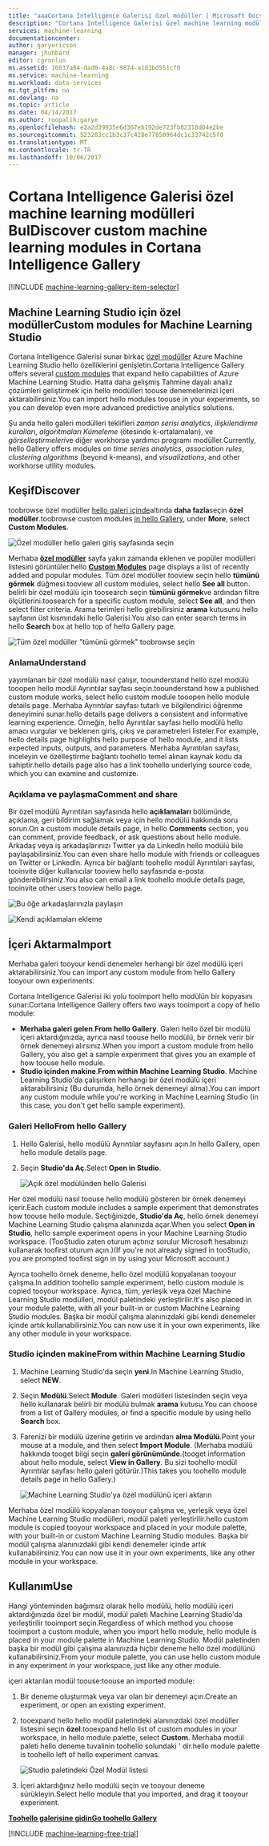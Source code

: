 ```yaml
---
title: "aaaCortana Intelligence Galerisi özel modüller | Microsoft Docs"
description: "Cortana Intelligence Galerisi özel machine learning modülleri bulur."
services: machine-learning
documentationcenter: 
author: garyericson
manager: jhubbard
editor: cgronlun
ms.assetid: 16037a84-dad0-4a8c-9874-a1d3bd551cf0
ms.service: machine-learning
ms.workload: data-services
ms.tgt_pltfrm: na
ms.devlang: na
ms.topic: article
ms.date: 04/14/2017
ms.author: roopalik;garye
ms.openlocfilehash: e2a2d39935e6d367eb192de723fb82318d04e2be
ms.sourcegitcommit: 523283cc1b3c37c428e77850964dc1c33742c5f0
ms.translationtype: MT
ms.contentlocale: tr-TR
ms.lasthandoff: 10/06/2017
---
```

# <a name="discover-custom-machine-learning-modules-in-cortana-intelligence-gallery"></a><span data-ttu-id="7510b-103">Cortana Intelligence Galerisi özel machine learning modülleri Bul</span><span class="sxs-lookup"><span data-stu-id="7510b-103">Discover custom machine learning modules in Cortana Intelligence Gallery</span></span>
[!INCLUDE [machine-learning-gallery-item-selector](../../includes/machine-learning-gallery-item-selector.md)]

## <a name="custom-modules-for-machine-learning-studio"></a><span data-ttu-id="7510b-104">Machine Learning Studio için özel modüller</span><span class="sxs-lookup"><span data-stu-id="7510b-104">Custom modules for Machine Learning Studio</span></span>
<span data-ttu-id="7510b-105">Cortana Intelligence Galerisi sunar birkaç [özel modüller](https://gallery.cortanaintelligence.com/customModules) Azure Machine Learning Studio hello özelliklerini genişletin.</span><span class="sxs-lookup"><span data-stu-id="7510b-105">Cortana Intelligence Gallery offers several [custom modules](https://gallery.cortanaintelligence.com/customModules) that expand hello capabilities of Azure Machine Learning Studio.</span></span> <span data-ttu-id="7510b-106">Hatta daha gelişmiş Tahmine dayalı analiz çözümleri geliştirmek için hello modülleri toouse denemelerinizi içeri aktarabilirsiniz.</span><span class="sxs-lookup"><span data-stu-id="7510b-106">You can import hello modules toouse in your experiments, so you can develop even more advanced predictive analytics solutions.</span></span>

<span data-ttu-id="7510b-107">Şu anda hello galeri modülleri teklifleri *zaman serisi analytics*, *ilişkilendirme kuralları*, *algoritmaları Kümeleme* (ötesinde k-ortalamaları), ve  *görselleştirmeleri*ve diğer workhorse yardımcı programı modüller.</span><span class="sxs-lookup"><span data-stu-id="7510b-107">Currently, hello Gallery offers modules on *time series analytics*, *association rules*, *clustering algorithms* (beyond k-means), and *visualizations*, and other workhorse utility modules.</span></span>


## <a name="discover"></a><span data-ttu-id="7510b-108">Keşif</span><span class="sxs-lookup"><span data-stu-id="7510b-108">Discover</span></span>
<span data-ttu-id="7510b-109">toobrowse özel modüller [hello galeri içinde](http://gallery.cortanaintelligence.com)altında **daha fazla**seçin **özel modüller**.</span><span class="sxs-lookup"><span data-stu-id="7510b-109">toobrowse custom modules [in hello Gallery](http://gallery.cortanaintelligence.com), under **More**, select **Custom Modules**.</span></span>

![Özel modüller hello galeri giriş sayfasında seçin](media/machine-learning-gallery-custom-modules/select-custom-modules-in-gallery.png)

<span data-ttu-id="7510b-111">Merhaba  **[özel modüller](https://gallery.cortanaintelligence.com/customModules)**  sayfa yakın zamanda eklenen ve popüler modülleri listesini görüntüler.</span><span class="sxs-lookup"><span data-stu-id="7510b-111">hello **[Custom Modules](https://gallery.cortanaintelligence.com/customModules)** page displays a list of recently added and popular modules.</span></span> <span data-ttu-id="7510b-112">Tüm özel modüller tooview seçin hello **tümünü görmek** düğmesi.</span><span class="sxs-lookup"><span data-stu-id="7510b-112">tooview all custom modules, select hello **See all** button.</span></span> <span data-ttu-id="7510b-113">belirli bir özel modülü için toosearch seçin **tümünü görmek**ve ardından filtre ölçütlerini.</span><span class="sxs-lookup"><span data-stu-id="7510b-113">toosearch for a specific custom module, select **See all**, and then select filter criteria.</span></span> <span data-ttu-id="7510b-114">Arama terimleri hello girebilirsiniz **arama** kutusunu hello sayfanın üst kısmındaki hello Galerisi.</span><span class="sxs-lookup"><span data-stu-id="7510b-114">You also can enter search terms in hello **Search** box at hello top of hello Gallery page.</span></span>

![Tüm özel modüller "tümünü görmek" toobrowse seçin](media/machine-learning-gallery-custom-modules/click-see-all-for-all-custom-modules.png)

### <a name="understand"></a><span data-ttu-id="7510b-116">Anlama</span><span class="sxs-lookup"><span data-stu-id="7510b-116">Understand</span></span>

<span data-ttu-id="7510b-117">yayımlanan bir özel modülü nasıl çalışır, toounderstand hello özel modülü tooopen hello modül Ayrıntılar sayfası seçin.</span><span class="sxs-lookup"><span data-stu-id="7510b-117">toounderstand how a published custom module works, select hello custom module tooopen hello module details page.</span></span> <span data-ttu-id="7510b-118">Merhaba Ayrıntılar sayfası tutarlı ve bilgilendirici öğrenme deneyimini sunar.</span><span class="sxs-lookup"><span data-stu-id="7510b-118">hello details page delivers a consistent and informative learning experience.</span></span> <span data-ttu-id="7510b-119">Örneğin, hello Ayrıntılar sayfası hello modülü hello amacı vurgular ve beklenen giriş, çıkış ve parametreleri listeler.</span><span class="sxs-lookup"><span data-stu-id="7510b-119">For example, hello details page highlights hello purpose of hello module, and it lists expected inputs, outputs, and parameters.</span></span> <span data-ttu-id="7510b-120">Merhaba Ayrıntıları sayfası, inceleyin ve özelleştirme bağlantı toohello temel alınan kaynak kodu da sahiptir.</span><span class="sxs-lookup"><span data-stu-id="7510b-120">hello details page also has a link toohello underlying source code, which you can examine and customize.</span></span>

### <a name="comment-and-share"></a><span data-ttu-id="7510b-121">Açıklama ve paylaşma</span><span class="sxs-lookup"><span data-stu-id="7510b-121">Comment and share</span></span>
<span data-ttu-id="7510b-122">Bir özel modülü Ayrıntıları sayfasında hello **açıklamaları** bölümünde, açıklama, geri bildirim sağlamak veya için hello modülü hakkında soru sorun.</span><span class="sxs-lookup"><span data-stu-id="7510b-122">On a custom module details page, in hello **Comments** section, you can comment, provide feedback, or ask questions about hello module.</span></span> <span data-ttu-id="7510b-123">Arkadaş veya iş arkadaşlarınızı Twitter ya da LinkedIn hello modülü bile paylaşabilirsiniz.</span><span class="sxs-lookup"><span data-stu-id="7510b-123">You can even share hello module with friends or colleagues on Twitter or LinkedIn.</span></span> <span data-ttu-id="7510b-124">Ayrıca bir bağlantı toohello modül Ayrıntıları sayfası, tooinvite diğer kullanıcılar tooview hello sayfasında e-posta gönderebilirsiniz.</span><span class="sxs-lookup"><span data-stu-id="7510b-124">You also can email a link toohello module details page, tooinvite other users tooview hello page.</span></span>

![Bu öğe arkadaşlarınızla paylaşın](media/machine-learning-gallery-how-to-use-contribute-publish/share-links.png)

![Kendi açıklamaları ekleme](media/machine-learning-gallery-how-to-use-contribute-publish/comments.png)

## <a name="import"></a><span data-ttu-id="7510b-127">İçeri Aktarma</span><span class="sxs-lookup"><span data-stu-id="7510b-127">Import</span></span>
<span data-ttu-id="7510b-128">Merhaba galeri tooyour kendi denemeler herhangi bir özel modülü içeri aktarabilirsiniz.</span><span class="sxs-lookup"><span data-stu-id="7510b-128">You can import any custom module from hello Gallery tooyour own experiments.</span></span>

<span data-ttu-id="7510b-129">Cortana Intelligence Galerisi iki yolu tooimport hello modülün bir kopyasını sunar:</span><span class="sxs-lookup"><span data-stu-id="7510b-129">Cortana Intelligence Gallery offers two ways tooimport a copy of hello module:</span></span>

* <span data-ttu-id="7510b-130">**Merhaba galeri gelen**.</span><span class="sxs-lookup"><span data-stu-id="7510b-130">**From hello Gallery**.</span></span> <span data-ttu-id="7510b-131">Galeri hello özel bir modülü içeri aktardığınızda, ayrıca nasıl toouse hello modülü, bir örnek verir bir örnek denemeyi alırsınız.</span><span class="sxs-lookup"><span data-stu-id="7510b-131">When you import a custom module from hello Gallery, you also get a sample experiment that gives you an example of how toouse hello module.</span></span>
* <span data-ttu-id="7510b-132">**Studio içinden makine**.</span><span class="sxs-lookup"><span data-stu-id="7510b-132">**From within Machine Learning Studio**.</span></span> <span data-ttu-id="7510b-133">Machine Learning Studio'da çalışırken herhangi bir özel modülü içeri aktarabilirsiniz (Bu durumda, hello örnek denemeyi alma).</span><span class="sxs-lookup"><span data-stu-id="7510b-133">You can import any custom module while you're working in Machine Learning Studio (in this case, you don't get hello sample experiment).</span></span>

### <a name="from-hello-gallery"></a><span data-ttu-id="7510b-134">Galeri Hello</span><span class="sxs-lookup"><span data-stu-id="7510b-134">From hello Gallery</span></span>

1. <span data-ttu-id="7510b-135">Hello Galerisi, hello modülü Ayrıntılar sayfasını açın.</span><span class="sxs-lookup"><span data-stu-id="7510b-135">In hello Gallery, open hello module details page.</span></span> 
2. <span data-ttu-id="7510b-136">Seçin **Studio'da Aç**.</span><span class="sxs-lookup"><span data-stu-id="7510b-136">Select **Open in Studio**.</span></span>
   
    ![Açık özel modülünden hello Galerisi](media/machine-learning-gallery-custom-modules/open-custom-module-from-gallery.png)
   
<span data-ttu-id="7510b-138">Her özel modülü nasıl toouse hello modülü gösteren bir örnek denemeyi içerir.</span><span class="sxs-lookup"><span data-stu-id="7510b-138">Each custom module includes a sample experiment that demonstrates how toouse hello module.</span></span> <span data-ttu-id="7510b-139">Seçtiğinizde, **Studio'da Aç**, hello örnek denemeyi Machine Learning Studio çalışma alanınızda açar.</span><span class="sxs-lookup"><span data-stu-id="7510b-139">When you select **Open in Studio**, hello sample experiment opens in your Machine Learning Studio workspace.</span></span> <span data-ttu-id="7510b-140">(TooStudio zaten oturum açtınız sorulur Microsoft hesabınızı kullanarak toofirst oturum açın.)</span><span class="sxs-lookup"><span data-stu-id="7510b-140">(If you're not already signed in tooStudio, you are prompted toofirst sign in by using your Microsoft account.)</span></span>

<span data-ttu-id="7510b-141">Ayrıca toohello örnek deneme, hello özel modülü kopyalanan tooyour çalışma.</span><span class="sxs-lookup"><span data-stu-id="7510b-141">In addition toohello sample experiment, hello custom module is copied tooyour workspace.</span></span> <span data-ttu-id="7510b-142">Ayrıca, tüm, yerleşik veya özel Machine Learning Studio modülleri, modül paletindeki yerleştirilir.</span><span class="sxs-lookup"><span data-stu-id="7510b-142">It's also placed in your module palette, with all your built-in or custom Machine Learning Studio modules.</span></span> <span data-ttu-id="7510b-143">Başka bir modül çalışma alanınızdaki gibi kendi denemeler içinde artık kullanabilirsiniz.</span><span class="sxs-lookup"><span data-stu-id="7510b-143">You can now use it in your own experiments, like any other module in your workspace.</span></span>

### <a name="from-within-machine-learning-studio"></a><span data-ttu-id="7510b-144">Studio içinden makine</span><span class="sxs-lookup"><span data-stu-id="7510b-144">From within Machine Learning Studio</span></span>

1. <span data-ttu-id="7510b-145">Machine Learning Studio'da seçin **yeni**.</span><span class="sxs-lookup"><span data-stu-id="7510b-145">In Machine Learning Studio, select **NEW**.</span></span>
2. <span data-ttu-id="7510b-146">Seçin **Modülü**.</span><span class="sxs-lookup"><span data-stu-id="7510b-146">Select **Module**.</span></span> <span data-ttu-id="7510b-147">Galeri modülleri listesinden seçin veya hello kullanarak belirli bir modülü bulmak **arama** kutusu.</span><span class="sxs-lookup"><span data-stu-id="7510b-147">You can choose from a list of Gallery modules, or find a specific module by using hello **Search** box.</span></span>
3. <span data-ttu-id="7510b-148">Farenizi bir modülü üzerine getirin ve ardından **alma Modülü**.</span><span class="sxs-lookup"><span data-stu-id="7510b-148">Point your mouse at a module, and then select **Import Module**.</span></span> <span data-ttu-id="7510b-149">(Merhaba modülü hakkında tooget bilgi seçin **galeri görünümünde**.</span><span class="sxs-lookup"><span data-stu-id="7510b-149">(tooget information about hello module, select **View in Gallery**.</span></span> <span data-ttu-id="7510b-150">Bu sizi toohello modül Ayrıntılar sayfası hello galeri götürür.)</span><span class="sxs-lookup"><span data-stu-id="7510b-150">This takes you toohello module details page in hello Gallery.)</span></span>
   
    ![Machine Learning Studio'ya özel modülünü içeri aktarın](media/machine-learning-gallery-custom-modules/add-custom-module-in-studio.png)

<span data-ttu-id="7510b-152">Merhaba özel modülü kopyalanan tooyour çalışma ve, yerleşik veya özel Machine Learning Studio modülleri, modül paleti yerleştirilir.</span><span class="sxs-lookup"><span data-stu-id="7510b-152">hello custom module is copied tooyour workspace and placed in your module palette, with your built-in or custom Machine Learning Studio modules.</span></span> <span data-ttu-id="7510b-153">Başka bir modül çalışma alanınızdaki gibi kendi denemeler içinde artık kullanabilirsiniz.</span><span class="sxs-lookup"><span data-stu-id="7510b-153">You can now use it in your own experiments, like any other module in your workspace.</span></span>

## <a name="use"></a><span data-ttu-id="7510b-154">Kullanım</span><span class="sxs-lookup"><span data-stu-id="7510b-154">Use</span></span>

<span data-ttu-id="7510b-155">Hangi yönteminden bağımsız olarak hello modülü, hello modülü içeri aktardığınızda özel bir modül, modül paleti Machine Learning Studio'da yerleştirilir tooimport seçin.</span><span class="sxs-lookup"><span data-stu-id="7510b-155">Regardless of which method you choose tooimport a custom module, when you import hello module, hello module is placed in your module palette in Machine Learning Studio.</span></span> <span data-ttu-id="7510b-156">Modül paletinden başka bir modül gibi çalışma alanınızda hiçbir deneme hello özel modülünü kullanabilirsiniz.</span><span class="sxs-lookup"><span data-stu-id="7510b-156">From your module palette, you can use hello custom module in any experiment in your workspace, just like any other module.</span></span>

<span data-ttu-id="7510b-157">içeri aktarılan modül toouse:</span><span class="sxs-lookup"><span data-stu-id="7510b-157">toouse an imported module:</span></span>

1. <span data-ttu-id="7510b-158">Bir deneme oluşturmak veya var olan bir denemeyi açın.</span><span class="sxs-lookup"><span data-stu-id="7510b-158">Create an experiment, or open an existing experiment.</span></span>
2. <span data-ttu-id="7510b-159">tooexpand hello hello modül paletindeki alanınızdaki özel modüller listesini seçin **özel**.</span><span class="sxs-lookup"><span data-stu-id="7510b-159">tooexpand hello list of custom modules in your workspace, in hello module palette, select **Custom**.</span></span> <span data-ttu-id="7510b-160">Merhaba modül paleti hello deneme tuvalinin toohello solundaki ' dir.</span><span class="sxs-lookup"><span data-stu-id="7510b-160">hello module palette is toohello left of hello experiment canvas.</span></span>
   
    ![Studio paletindeki Özel Modül listesi](media/machine-learning-gallery-custom-modules/custom-module-in-studio-palette.png)
3. <span data-ttu-id="7510b-162">İçeri aktardığınız hello modülü seçin ve tooyour deneme sürükleyin.</span><span class="sxs-lookup"><span data-stu-id="7510b-162">Select hello module that you imported, and drag it tooyour experiment.</span></span>


<span data-ttu-id="7510b-163">**[Toohello galerisine gidin](http://gallery.cortanaintelligence.com)**</span><span class="sxs-lookup"><span data-stu-id="7510b-163">**[Go toohello Gallery](http://gallery.cortanaintelligence.com)**</span></span>

[!INCLUDE [machine-learning-free-trial](../../includes/machine-learning-free-trial.md)]

